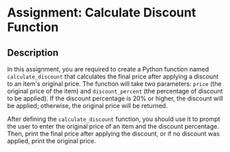 # Assignment: Calculate Discount Function

## Description

In this assignment, you are required to create a Python function named `calculate_discount` that calculates the final price after applying a discount to an item's original price. The function will take two parameters: `price` (the original price of the item) and `discount_percent` (the percentage of discount to be applied). If the discount percentage is 20% or higher, the discount will be applied; otherwise, the original price will be returned.

After defining the `calculate_discount` function, you should use it to prompt the user to enter the original price of an item and the discount percentage. Then, print the final price after applying the discount, or if no discount was applied, print the original price.


    
